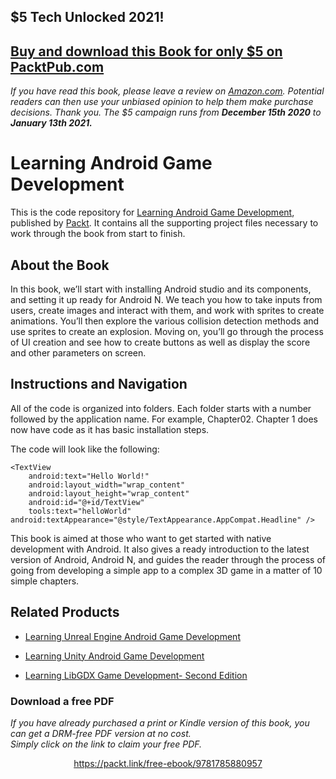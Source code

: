 ## $5 Tech Unlocked 2021!
[Buy and download this Book for only $5 on PacktPub.com](https://www.packtpub.com/product/learning-android-game-development/9781785880957)
-----
*If you have read this book, please leave a review on [Amazon.com](https://www.amazon.com/gp/product/1785880950).     Potential readers can then use your unbiased opinion to help them make purchase decisions. Thank you. The $5 campaign         runs from __December 15th 2020__ to __January 13th 2021.__*

# Learning Android Game Development
This is the code repository for [Learning Android Game Development](https://www.packtpub.com/application-development/learning-android-game-development?utm_source=github&utm_medium=repository&utm_campaign=9781785880957), published by [Packt](https://www.packtpub.com/?utm_source=github). It contains all the supporting project files necessary to work through the book from start to finish.
## About the Book
In this book, we’ll start with installing Android studio and its components, and setting it up ready for Android N. We teach you how to take inputs from users, create images and interact with them, and work with sprites to create animations. You’ll then explore the various collision detection methods and use sprites to create an explosion. Moving on, you’ll go through the process of UI creation and see how to create buttons as well as display the score and other parameters on screen.


## Instructions and Navigation
All of the code is organized into folders. Each folder starts with a number followed by the application name. For example, Chapter02. Chapter 1 does now have code as it has basic installation steps.



The code will look like the following:
```
<TextView
    android:text="Hello World!"
    android:layout_width="wrap_content"
    android:layout_height="wrap_content"
    android:id="@+id/TextView"
    tools:text="helloWorld"  android:textAppearance="@style/TextAppearance.AppCompat.Headline" />
```

This book is aimed at those who want to get started with native development with Android. It also gives a ready introduction to the latest version of Android, Android N, and guides the reader through the process of going from developing a simple app to a complex 3D game in a matter of 10 simple chapters.

## Related Products
* [Learning Unreal Engine Android Game Development](https://www.packtpub.com/game-development/learning-unreal-engine-android-game-development?utm_source=github&utm_medium=repository&utm_campaign=9781784394363)

* [Learning Unity Android Game Development](https://www.packtpub.com/game-development/learning-unity-android-game-development?utm_source=github&utm_medium=repository&utm_campaign=9781784394691)

* [Learning LibGDX Game Development- Second Edition](https://www.packtpub.com/game-development/learning-libgdx-game-development-second-edition?utm_source=github&utm_medium=repository&utm_campaign=9781783554775)
### Download a free PDF

 <i>If you have already purchased a print or Kindle version of this book, you can get a DRM-free PDF version at no cost.<br>Simply click on the link to claim your free PDF.</i>
<p align="center"> <a href="https://packt.link/free-ebook/9781785880957">https://packt.link/free-ebook/9781785880957 </a> </p>